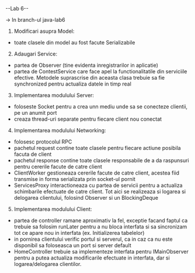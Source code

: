 --Lab 6--

-> In branch-ul java-lab6
1. Modificari asupra Model:
- toate clasele din model au fost facute Serializabile
2. Adaugari Service:
- partea de Observer (tine evidenta inregistrarilor in aplicatie)
- partea de ContestService care face apel la functionalitatile din serviciile efective. Metodele suprascrise din aceasta clasa trebuie sa fie synchronized pentru actualiza datele in timp real
3. Implementarea modulului Server:
- foloseste Socket pentru a crea unn mediu unde sa se conecteze clientii, pe un anumit port
- creaza thread-uri separate pentru fiecare client nou conectat
4. Implementarea modulului Networking:
- folosesc protocolul RPC
- pachetul request contine toate clasele pentru fiecare actiune posibila facuta de client
- pachetul response contine toate clasele responsabile de a da raspunsuri pentru cererile facute de catre client
- ClientWorker gestioneaza cererile facute de catre client, acestea fiid transmise in forma serializata prin socket-ul pornit
- ServicesProxy interactioneaza cu partea de servicii pentru a actualiza schimbarile efectuate de catre client. Tot aici se realizeaza si logarea si delogarea clientului, folosind Observer si un BlockingDeque
5. Implementarea modulului Client:
- partea de controller ramane aproximativ la fel, exceptie facand faptul ca trebuie sa folosim runLater pentru a nu bloca interfata si sa sincronizam tot ce apare nou in interfata (ex. Initializerea tabelelor)
- in pornirea clientului verific portul si serverul, ca in caz ca nu este disponibil sa foloseasca un port si server default
- HomeController trebuie sa implementeze interfata pentru IMainObserver pentru a putea actualiza modificarile efectuate in interfata, dar si logarea/delogarea clientilor.
